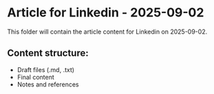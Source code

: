 # Article for Linkedin - 2025-09-02

This folder will contain the article content for Linkedin on 2025-09-02.

## Content structure:
- Draft files (.md, .txt)
- Final content
- Notes and references
